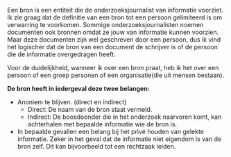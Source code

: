 
Een bron is een entiteit die de onderzoeksjournalist van informatie voorziet. Ik zie graag dat de definitie van een bron tot een persoon gelimiteerd is om verwarring te voorkomen. Sommige onderzoeksjournalisten noemen documenten ook bronnen omdat ze jouw van informatie kunnen voorzien. Maar deze documenten zijn wel geschreven door een persoon, dus ik vind het logischer dat de bron van een document de schrijver is of de persoon die de informatie overgedragen heeft.

Voor de duidelijkheid, wanneer ik over een bron praat, heb ik het over een persoon of een groep personen of een organisatie(die uit mensen bestaan).

__De bron heeft in iedergeval deze twee belangen:__
* Anoniem te blijven. (direct en indirect)
  * Direct: De naam van de bron staat vermeld.
  * Indirect: De boosdoender die in het onderzoek naarvoren komt, kan achterhalen met bepaalde informatie wie de bron is.
* In bepaalde gevallen een belang bij het privé houden van gelekte informatie. Zeker in het geval dat de informatie niet eigendom is van de bron zelf. Dit kan bijvoorbeeld tot een rechtzaak leiden.